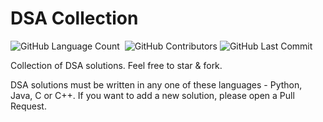 # DSA Collection
<img alt="GitHub Language Count" src="https://img.shields.io/github/languages/count/nisarga-developer/DSA-Collection" />
<img alt="" src="https://img.shields.io/github/repo-size/nisarga-developer/DSA-Collection" />
<img alt="GitHub Contributors" src="https://img.shields.io/github/contributors/nisarga-developer/DSA-Collection" />
<img alt="GitHub Last Commit" src="https://img.shields.io/github/last-commit/nisarga-developer/DSA-Collection" />

Collection of DSA solutions. Feel free to star & fork.


DSA solutions must be written in any one of these languages - Python, Java, C or C++.
If you want to add a new solution, please open a Pull Request.
